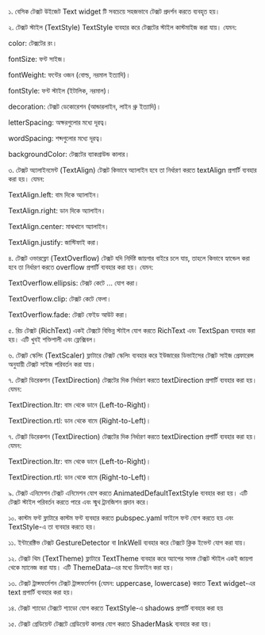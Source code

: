 ১. বেসিক টেক্সট উইজেট
Text widget টি সবচেয়ে সহজভাবে টেক্সট প্রদর্শন করতে ব্যবহৃত হয়।

২. টেক্সট স্টাইল (TextStyle)
TextStyle ব্যবহার করে টেক্সটের স্টাইল কাস্টমাইজ করা যায়। যেমন:

color: টেক্সটের রং।

fontSize: ফন্ট সাইজ।

fontWeight: ফন্টের ওজন (বোল্ড, নরমাল ইত্যাদি)।

fontStyle: ফন্ট স্টাইল (ইটালিক, নরমাল)।

decoration: টেক্সট ডেকোরেশন (আন্ডারলাইন, লাইন থ্রু ইত্যাদি)।

letterSpacing: অক্ষরগুলোর মধ্যে দূরত্ব।

wordSpacing: শব্দগুলোর মধ্যে দূরত্ব।

backgroundColor: টেক্সটের ব্যাকগ্রাউন্ড কালার।

৩. টেক্সট অ্যালাইনমেন্ট (TextAlign)
টেক্সট কিভাবে অ্যালাইন হবে তা নির্ধারণ করতে textAlign প্রপার্টি ব্যবহার করা হয়। যেমন:

TextAlign.left: বাম দিকে অ্যালাইন।

TextAlign.right: ডান দিকে অ্যালাইন।

TextAlign.center: মাঝখানে অ্যালাইন।

TextAlign.justify: জাস্টিফাই করা।

৪. টেক্সট ওভারফ্লো (TextOverflow)
টেক্সট যদি নির্দিষ্ট জায়গার বাইরে চলে যায়, তাহলে কিভাবে হ্যান্ডেল করা হবে তা নির্ধারণ করতে overflow প্রপার্টি ব্যবহার করা হয়। যেমন:

TextOverflow.ellipsis: টেক্সট কেটে ... যোগ করা।

TextOverflow.clip: টেক্সট কেটে ফেলা।

TextOverflow.fade: টেক্সট ফেইড আউট করা।

৫. রিচ টেক্সট (RichText)
একই টেক্সটে বিভিন্ন স্টাইল যোগ করতে RichText এবং TextSpan ব্যবহার করা হয়। এটি খুবই শক্তিশালী এবং ফ্লেক্সিবল।

৬. টেক্সট স্কেলিং (TextScaler)
ফ্লাটারে টেক্সট স্কেলিং ব্যবহার করে ইউজারের ডিভাইসের টেক্সট সাইজ প্রেফারেন্স অনুযায়ী টেক্সট সাইজ পরিবর্তন করা যায়।

৭. টেক্সট ডিরেকশন (TextDirection)
টেক্সটের দিক নির্ধারণ করতে textDirection প্রপার্টি ব্যবহার করা হয়। যেমন:

TextDirection.ltr: বাম থেকে ডানে (Left-to-Right)।

TextDirection.rtl: ডান থেকে বামে (Right-to-Left)।

৭. টেক্সট ডিরেকশন (TextDirection)
টেক্সটের দিক নির্ধারণ করতে textDirection প্রপার্টি ব্যবহার করা হয়। যেমন:

TextDirection.ltr: বাম থেকে ডানে (Left-to-Right)।

TextDirection.rtl: ডান থেকে বামে (Right-to-Left)।

৯. টেক্সট এনিমেশন
টেক্সট এনিমেশন যোগ করতে AnimatedDefaultTextStyle ব্যবহার করা হয়। এটি টেক্সট স্টাইল পরিবর্তন করতে পারে এবং স্মুথ ট্রানজিশন প্রদান করে।

১০. কাস্টম ফন্ট
ফ্লাটারে কাস্টম ফন্ট ব্যবহার করতে pubspec.yaml ফাইলে ফন্ট যোগ করতে হয় এবং TextStyle-এ তা ব্যবহার করতে হয়।

১১. ইন্টারেক্টিভ টেক্সট
GestureDetector বা InkWell ব্যবহার করে টেক্সটে ক্লিক ইভেন্ট যোগ করা যায়।

১২. টেক্সট থিম (TextTheme)
ফ্লাটারে TextTheme ব্যবহার করে অ্যাপের সমস্ত টেক্সট স্টাইল একই জায়গা থেকে ম্যানেজ করা যায়। এটি ThemeData-এর মধ্যে ডিফাইন করা হয়।

১৩. টেক্সট ট্রান্সফর্মেশন
টেক্সট ট্রান্সফর্মেশন (যেমন: uppercase, lowercase) করতে Text widget-এর text প্রপার্টি ব্যবহার করা হয়।

১৪. টেক্সট শ্যাডো
টেক্সটে শ্যাডো যোগ করতে TextStyle-এ shadows প্রপার্টি ব্যবহার করা হয়

১৫. টেক্সট গ্রেডিয়েন্ট
টেক্সটে গ্রেডিয়েন্ট কালার যোগ করতে ShaderMask ব্যবহার করা হয়।

